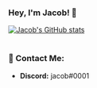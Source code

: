 ### Hey, I'm Jacob! 👋

[![Jacob's GitHub stats](https://github-readme-stats-git-masterrstaa-rickstaa.vercel.app/api?username=jacobp925&count_private=true&show_icons=true&theme=tokyonight&bg_color=DEG,1A1B27,151724)](https://github.com/jacobp925/github-readme-stats)

#
### 📝 Contact Me:
- **Discord:** jacob#0001
#
